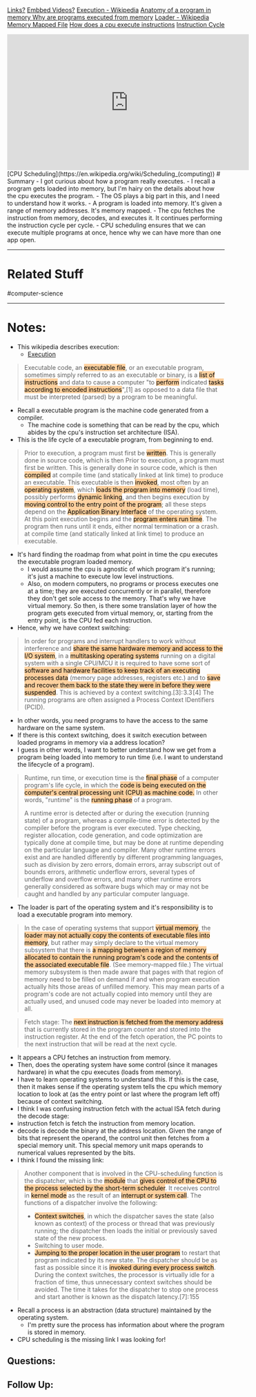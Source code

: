 [Links?](#)
[Embbed Videos?](#)
[Execution - Wikipedia](https://en.wikipedia.org/wiki/Execution_(computing))
[Anatomy of a program in memory ](https://stackoverflow.com/questions/14301038/how-does-a-program-runs-in-memory-and-the-way-memory-is-handled-by-operating-sys)
[Why are programs executed from memory](https://cs.stackexchange.com/questions/84206/why-are-programs-executed-in-main-memory)
[Loader - Wikipedia](https://en.wikipedia.org/wiki/Loader_(computing))
[Memory Mapped File](https://en.wikipedia.org/wiki/Memory-mapped_file)
[How does a cpu execute instructions](https://www.programmathically.com/how-does-a-cpu-execute-instructions-understanding-instruction-cycles/)
[Instruction Cycle](https://en.wikipedia.org/wiki/Instruction_cycle)
<iframe width="560" height="315" src="https://www.youtube.com/embed/Z5JC9Ve1sfI?si=bZuM303cnJcZCaSg" title="YouTube video player" frameborder="0" allow="accelerometer; autoplay; clipboard-write; encrypted-media; gyroscope; picture-in-picture; web-share" allowfullscreen></iframe>
[CPU Scheduling](https://en.wikipedia.org/wiki/Scheduling_(computing))
# Summary
- I got curious about how a program really executes. 
- I recall a program gets loaded into memory, but I'm hairy on the details about how the cpu executes the program.
- The OS plays a big part in this, and I need to understand how it works.
- A program is loaded into memory. It's given a range of memory addresses. It's memory mapped.
- The cpu fetches the instruction from memory, decodes, and executes it. It continues performing the instruction cycle per cycle.
- CPU scheduling ensures that we can execute multiple programs at once, hence why we can have more than one app open.

----
# Related Stuff
#computer-science

----
# Notes:
- This wikipedia describes execution:
	- [Execution](https://en.wikipedia.org/wiki/Execution_(computing))
>  Executable code, an <mark style="background: #FFB86CA6;">executable file</mark>, or an executable program, sometimes simply referred to as an executable or binary, is a <mark style="background: #FFB86CA6;">list of instructions</mark> and data to cause a computer "to <mark style="background: #FFB86CA6;">perform</mark> indicated <mark style="background: #FFB86CA6;">tasks</mark> <mark style="background: #FFB86CA6;">according to encoded instructions</mark>",[1] as opposed to a data file that must be interpreted (parsed) by a program to be meaningful. 
- Recall a executable program is the machine code generated from a compiler.
	- The machine code is something that can be read by the cpu, which abides by the cpu's instruction set architecture (ISA).
- This is the life cycle of a executable program, from beginning to end.
>Prior to execution, a program must first be <mark style="background: #FFB86CA6;">written</mark>. This is generally done in source code, which is then Prior to execution, a program must first be written. This is generally done in source code, which is then <mark style="background: #FFB86CA6;">compiled</mark> at compile time (and statically linked at link time) to produce an executable. This executable is then <mark style="background: #FFB86CA6;">invoked</mark>, most often by an <mark style="background: #FFB86CA6;">operating system</mark>, which <mark style="background: #FFB86CA6;">loads the program into memory</mark> (load time), possibly performs <mark style="background: #FFB86CA6;">dynamic linking</mark>, and then begins execution by <mark style="background: #FFB86CA6;">moving control to the entry point of the program</mark>; all these steps depend on the <mark style="background: #FFB86CA6;">Application Binary Interface</mark> of the operating system. At this point execution begins and the <mark style="background: #FFB86CA6;">program enters run time</mark>. The program then runs until it ends, either normal termination or a crash.  at compile time (and statically linked at link time) to produce an executable. 

- It's hard finding the roadmap from what point in time the cpu executes the executable program loaded memory. 
	- I would assume the cpu is agnostic of which program it's running; it's just a machine to execute low level instructions. 
	- Also, on modern computers, no programs or process executes one at a time; they are executed concurrently or in parallel, therefore they don't get sole access to the memory. That's why we have virtual memory. So then, is there some translation layer of how the program gets executed from virtual memory, or, starting from the entry point, is the CPU fed each instruction.
- Hence, why we have context switching:
> In order for programs and interrupt handlers to work without interference and <mark style="background: #FFB86CA6;">share the same hardware memory and access to the I/O system</mark>, in a <mark style="background: #FFB86CA6;">multitasking operating systems</mark> running on a digital system with a single CPU/MCU it is required to have some sort of <mark style="background: #FFB86CA6;">software and hardware facilities to keep track of an executing processes data</mark> (memory page addresses, registers etc.) and to <mark style="background: #FFB86CA6;">save and recover them back to the state they were in before they were suspended</mark>. This is achieved by a context switching.[3]: 3.3 [4] The running programs are often assigned a Process Context IDentifiers (PCID). 
- In other words, you need programs to have the access to the same hardware on the same system. 
- If there is this context switching, does it switch execution between loaded programs in memory via a address location?
- I guess in other words, I want to better understand how we get from a program being loaded into memory to run time (i.e. I want to understand the lifecycle of a program).
> Runtime, run time, or execution time is the <mark style="background: #FFB86CA6;">final phase</mark> of a computer program's life cycle, in which the <mark style="background: #FFB86CA6;">code is being executed on the computer's central processing unit (CPU) as machine code.</mark> In other words, "runtime" is the <mark style="background: #FFB86CA6;">running phase</mark> of a program.
>
>A runtime error is detected after or during the execution (running state) of a program, whereas a compile-time error is detected by the compiler before the program is ever executed. Type checking, register allocation, code generation, and code optimization are typically done at compile time, but may be done at runtime depending on the particular language and compiler. Many other runtime errors exist and are handled differently by different programming languages, such as division by zero errors, domain errors, array subscript out of bounds errors, arithmetic underflow errors, several types of underflow and overflow errors, and many other runtime errors generally considered as software bugs which may or may not be caught and handled by any particular computer language. 

- The loader is part of the operating system and it's responsibility is to load a executable program into memory.
>In the case of operating systems that support <mark style="background: #FFB86CA6;">virtual memory</mark>, the <mark style="background: #FFB86CA6;">loader may not actually copy the contents of executable files into memory</mark>, but rather may simply declare to the virtual memory subsystem that there is <mark style="background: #FFB86CA6;">a mapping between a region of memory allocated to contain the running program's code and the contents of the associated executable file</mark>. (See memory-mapped file.) The virtual memory subsystem is then made aware that pages with that region of memory need to be filled on demand if and when program execution actually hits those areas of unfilled memory. This may mean parts of a program's code are not actually copied into memory until they are actually used, and unused code may never be loaded into memory at all.  

>Fetch stage: The <mark style="background: #FFB86CA6;">next instruction is fetched from the memory address</mark> that is currently stored in the program counter and stored into the instruction register. At the end of the fetch operation, the PC points to the next instruction that will be read at the next cycle. 

- It appears a CPU fetches an instruction from memory.
- Then, does the operating system have some control (since it manages hardware) in what the cpu executes (loads from memory).
- I have to learn operating systems to understand this. If this is the case, then it makes sense if the operating system tells the cpu which memory location to look at (as the entry point or last where the program left off) because of context switching.
- I think I was confusing instruction fetch with the actual ISA fetch during the decode stage:
- instruction fetch is fetch the instruction from memory location.
- decode is decode the binary at the address location. Given the range of bits that represent the operand, the control unit then fetches from a special memory unit. This special memory unit maps operands to numerical values represented by the bits.
- I think I found the missing link:
>Another component that is involved in the CPU-scheduling function is the dispatcher, which is the <mark style="background: #FFB86CA6;">module</mark> that <mark style="background: #FFB86CA6;">gives control of the CPU to the process selected by the short-term scheduler</mark>. It receives control in <mark style="background: #FFB86CA6;">kernel mode</mark> as the result of an <mark style="background: #FFB86CA6;">interrupt or system call</mark>. The functions of a dispatcher involve the following:
>
> - <mark style="background: #FFB86CA6;">Context switches</mark>, in which the dispatcher saves the state (also known as context) of the process or thread that was previously running; the dispatcher then loads the initial or previously saved state of the new process.
> - Switching to user mode.
> - <mark style="background: #FFB86CA6;">Jumping to the proper location in the user program</mark> to restart that program indicated by its new state.
> The dispatcher should be as fast as possible since it is <mark style="background: #FFB86CA6;">invoked during every process switch</mark>. During the context switches, the processor is virtually idle for a fraction of time, thus unnecessary context switches should be avoided. The time it takes for the dispatcher to stop one process and start another is known as the dispatch latency.[7]: 155  
- Recall a process is an abstraction (data structure) maintained by the operating system. 
	- I'm pretty sure the process has information about where the program is stored in memory.
- CPU scheduling is the missing link I was looking for!
## Questions:

## Follow Up:
